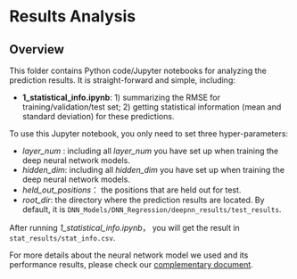 # Results Analysis



## Overview

This folder contains Python code/Jupyter notebooks for analyzing the prediction results. It is straight-forward and simple, including:


- **1_statistical_info.ipynb**: 1) summarizing the RMSE for training/validation/test set; 2) getting statistical information (mean and standard deviation) for these predictions. 

  

To use this Jupyter notebook, you only need to set three hyper-parameters:

-  *layer_num* : including all *layer_num* you have set up when training the deep neural network models.
-  *hidden_dim*: including all *hidden_dim* you have set up when training the deep neural network models.
-  *held_out_positions*： the positions that are held out for test.
- *root_dir*: the directory where the prediction results are located. By default, it is `DNN_Models/DNN_Regression/deepnn_results/test_results`.

After running *1_statistical_info.ipynb*， you will get the result in `stat_results/stat_info.csv`.



For more details about the neural network model we used and its performance results, please check our [complementary document](https://github.com/ml-deepai/FAIR-UMN/blob/main/doc/FAIR%20Document%20-%20Identifying%20Interaction%20Location%20in%20SuperCDMS%20Detectors.pdf). 



